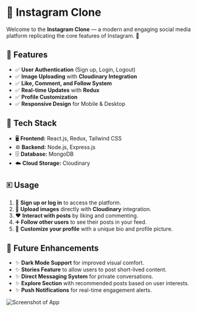 # 📸 Instagram Clone

Welcome to the **Instagram Clone** — a modern and engaging social media platform replicating the core features of Instagram. 🚀

## 🌟 Features

- ✅ **User Authentication** (Sign up, Login, Logout)  
- ✅ **Image Uploading** with **Cloudinary Integration**  
- ✅ **Like, Comment, and Follow System**  
- ✅ **Real-time Updates** with **Redux**  
- ✅ **Profile Customization**  
- ✅ **Responsive Design** for Mobile & Desktop  

## 🚀 Tech Stack

- 🖥️ **Frontend:** React.js, Redux, Tailwind CSS  
- ⚙️ **Backend:** Node.js, Express.js  
- 🗄️ **Database:** MongoDB  
- ☁️ **Cloud Storage:** Cloudinary  

## 🗉 Usage

1. 🎯 **Sign up or log in** to access the platform.  
2. 🎼 **Upload images** directly with **Cloudinary** integration.  
3. ❤️ **Interact with posts** by liking and commenting.  
4. ➕ **Follow other users** to see their posts in your feed.  
5. 🎨 **Customize your profile** with a unique bio and profile picture.  

## 🔮 Future Enhancements

- ✨ **Dark Mode Support** for improved visual comfort.  
- ✨ **Stories Feature** to allow users to post short-lived content.  
- ✨ **Direct Messaging System** for private conversations.  
- ✨ **Explore Section** with recommended posts based on user interests.  
- ✨ **Push Notifications** for real-time engagement alerts.

![Screenshot of App](https://i.ibb.co/PjkYLCk/Group-34.png)


